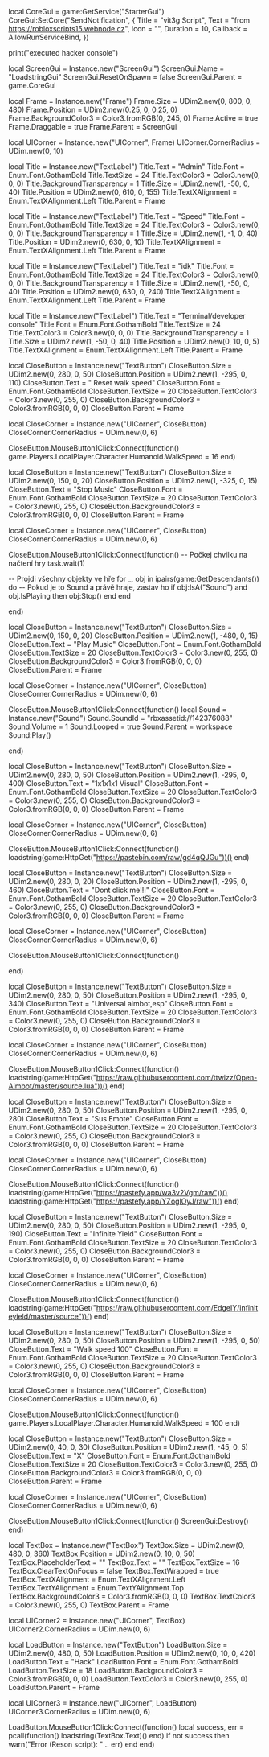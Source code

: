 local CoreGui = game:GetService("StarterGui")
CoreGui:SetCore("SendNotification", {
    Title = "vit3g Script",
    Text = "from https://robloxscripts15.webnode.cz",
    Icon = "",
    Duration = 10,
    Callback = AllowRunServiceBind,
})

print("executed hacker console")


local ScreenGui = Instance.new("ScreenGui")
ScreenGui.Name = "LoadstringGui"
ScreenGui.ResetOnSpawn = false
ScreenGui.Parent = game.CoreGui

local Frame = Instance.new("Frame")
Frame.Size = UDim2.new(0, 800, 0, 480)
Frame.Position = UDim2.new(0.25, 0, 0.25, 0)
Frame.BackgroundColor3 = Color3.fromRGB(0, 245, 0)
Frame.Active = true
Frame.Draggable = true
Frame.Parent = ScreenGui

local UICorner = Instance.new("UICorner", Frame)
UICorner.CornerRadius = UDim.new(0, 10)

local Title = Instance.new("TextLabel")
Title.Text = "Admin"
Title.Font = Enum.Font.GothamBold
Title.TextSize = 24
Title.TextColor3 = Color3.new(0, 0, 0)
Title.BackgroundTransparency = 1
Title.Size = UDim2.new(1, -50, 0, 40)
Title.Position = UDim2.new(0, 610, 0, 155)
Title.TextXAlignment = Enum.TextXAlignment.Left
Title.Parent = Frame


local Title = Instance.new("TextLabel")
Title.Text = "Speed"
Title.Font = Enum.Font.GothamBold
Title.TextSize = 24
Title.TextColor3 = Color3.new(0, 0, 0)
Title.BackgroundTransparency = 1
Title.Size = UDim2.new(1, -1, 0, 40)
Title.Position = UDim2.new(0, 630, 0, 10)
Title.TextXAlignment = Enum.TextXAlignment.Left
Title.Parent = Frame

local Title = Instance.new("TextLabel")
Title.Text = "idk"
Title.Font = Enum.Font.GothamBold
Title.TextSize = 24
Title.TextColor3 = Color3.new(0, 0, 0)
Title.BackgroundTransparency = 1
Title.Size = UDim2.new(1, -50, 0, 40)
Title.Position = UDim2.new(0, 630, 0, 240)
Title.TextXAlignment = Enum.TextXAlignment.Left
Title.Parent = Frame

local Title = Instance.new("TextLabel")
Title.Text = "Terminal/developer console"
Title.Font = Enum.Font.GothamBold
Title.TextSize = 24
Title.TextColor3 = Color3.new(0, 0, 0)
Title.BackgroundTransparency = 1
Title.Size = UDim2.new(1, -50, 0, 40)
Title.Position = UDim2.new(0, 10, 0, 5)
Title.TextXAlignment = Enum.TextXAlignment.Left
Title.Parent = Frame

local CloseButton = Instance.new("TextButton")
CloseButton.Size = UDim2.new(0, 280, 0, 50)
CloseButton.Position = UDim2.new(1, -295, 0, 110)
CloseButton.Text = " Reset walk speed"
CloseButton.Font = Enum.Font.GothamBold
CloseButton.TextSize = 20
CloseButton.TextColor3 = Color3.new(0, 255, 0)
CloseButton.BackgroundColor3 = Color3.fromRGB(0, 0, 0)
CloseButton.Parent = Frame

local CloseCorner = Instance.new("UICorner", CloseButton)
CloseCorner.CornerRadius = UDim.new(0, 6)

CloseButton.MouseButton1Click:Connect(function()
  game.Players.LocalPlayer.Character.Humanoid.WalkSpeed = 16
end)



local CloseButton = Instance.new("TextButton")
CloseButton.Size = UDim2.new(0, 150, 0, 20)
CloseButton.Position = UDim2.new(1, -325, 0, 15)
CloseButton.Text = "Stop Music"
CloseButton.Font = Enum.Font.GothamBold
CloseButton.TextSize = 20
CloseButton.TextColor3 = Color3.new(0, 255, 0)
CloseButton.BackgroundColor3 = Color3.fromRGB(0, 0, 0)
CloseButton.Parent = Frame

local CloseCorner = Instance.new("UICorner", CloseButton)
CloseCorner.CornerRadius = UDim.new(0, 6)

CloseButton.MouseButton1Click:Connect(function()
-- Počkej chvilku na načtení hry
task.wait(1)

-- Projdi všechny objekty ve hře
for _, obj in ipairs(game:GetDescendants()) do
	-- Pokud je to Sound a právě hraje, zastav ho
	if obj:IsA("Sound") and obj.IsPlaying then
		obj:Stop()
	end
end

end)


local CloseButton = Instance.new("TextButton")
CloseButton.Size = UDim2.new(0, 150, 0, 20)
CloseButton.Position = UDim2.new(1, -480, 0, 15)
CloseButton.Text = "Play Music"
CloseButton.Font = Enum.Font.GothamBold
CloseButton.TextSize = 20
CloseButton.TextColor3 = Color3.new(0, 255, 0)
CloseButton.BackgroundColor3 = Color3.fromRGB(0, 0, 0)
CloseButton.Parent = Frame

local CloseCorner = Instance.new("UICorner", CloseButton)
CloseCorner.CornerRadius = UDim.new(0, 6)

CloseButton.MouseButton1Click:Connect(function()
  local Sound = Instance.new("Sound")
Sound.SoundId = "rbxassetid://142376088"
Sound.Volume = 1
Sound.Looped = true
Sound.Parent = workspace
Sound:Play()

end)







local CloseButton = Instance.new("TextButton")
CloseButton.Size = UDim2.new(0, 280, 0, 50)
CloseButton.Position = UDim2.new(1, -295, 0, 400)
CloseButton.Text = "1x1x1x1 Visual"
CloseButton.Font = Enum.Font.GothamBold
CloseButton.TextSize = 20
CloseButton.TextColor3 = Color3.new(0, 255, 0)
CloseButton.BackgroundColor3 = Color3.fromRGB(0, 0, 0)
CloseButton.Parent = Frame

local CloseCorner = Instance.new("UICorner", CloseButton)
CloseCorner.CornerRadius = UDim.new(0, 6)

CloseButton.MouseButton1Click:Connect(function()
loadstring(game:HttpGet("https://pastebin.com/raw/gd4qQJGu"))()
end)



local CloseButton = Instance.new("TextButton")
CloseButton.Size = UDim2.new(0, 280, 0, 20)
CloseButton.Position = UDim2.new(1, -295, 0, 460)
CloseButton.Text = "Dont click me!!!"
CloseButton.Font = Enum.Font.GothamBold
CloseButton.TextSize = 20
CloseButton.TextColor3 = Color3.new(0, 255, 0)
CloseButton.BackgroundColor3 = Color3.fromRGB(0, 0, 0)
CloseButton.Parent = Frame

local CloseCorner = Instance.new("UICorner", CloseButton)
CloseCorner.CornerRadius = UDim.new(0, 6)

CloseButton.MouseButton1Click:Connect(function()

end)




local CloseButton = Instance.new("TextButton")
CloseButton.Size = UDim2.new(0, 280, 0, 50)
CloseButton.Position = UDim2.new(1, -295, 0, 340)
CloseButton.Text = "Universal aimbot,esp"
CloseButton.Font = Enum.Font.GothamBold
CloseButton.TextSize = 20
CloseButton.TextColor3 = Color3.new(0, 255, 0)
CloseButton.BackgroundColor3 = Color3.fromRGB(0, 0, 0)
CloseButton.Parent = Frame

local CloseCorner = Instance.new("UICorner", CloseButton)
CloseCorner.CornerRadius = UDim.new(0, 6)

CloseButton.MouseButton1Click:Connect(function()
  loadstring(game:HttpGet("https://raw.githubusercontent.com/ttwizz/Open-Aimbot/master/source.lua"))()
end)




local CloseButton = Instance.new("TextButton")
CloseButton.Size = UDim2.new(0, 280, 0, 50)
CloseButton.Position = UDim2.new(1, -295, 0, 280)
CloseButton.Text = "Sus Emote"
CloseButton.Font = Enum.Font.GothamBold
CloseButton.TextSize = 20
CloseButton.TextColor3 = Color3.new(0, 255, 0)
CloseButton.BackgroundColor3 = Color3.fromRGB(0, 0, 0)
CloseButton.Parent = Frame

local CloseCorner = Instance.new("UICorner", CloseButton)
CloseCorner.CornerRadius = UDim.new(0, 6)

CloseButton.MouseButton1Click:Connect(function()
  loadstring(game:HttpGet("https://pastefy.app/wa3v2Vgm/raw"))()
loadstring(game:HttpGet("https://pastefy.app/YZoglOyJ/raw"))()
end)



local CloseButton = Instance.new("TextButton")
CloseButton.Size = UDim2.new(0, 280, 0, 50)
CloseButton.Position = UDim2.new(1, -295, 0, 190)
CloseButton.Text = "Infinite Yield"
CloseButton.Font = Enum.Font.GothamBold
CloseButton.TextSize = 20
CloseButton.TextColor3 = Color3.new(0, 255, 0)
CloseButton.BackgroundColor3 = Color3.fromRGB(0, 0, 0)
CloseButton.Parent = Frame

local CloseCorner = Instance.new("UICorner", CloseButton)
CloseCorner.CornerRadius = UDim.new(0, 6)

CloseButton.MouseButton1Click:Connect(function()
 loadstring(game:HttpGet("https://raw.githubusercontent.com/EdgeIY/infiniteyield/master/source"))()
end)







local CloseButton = Instance.new("TextButton")
CloseButton.Size = UDim2.new(0, 280, 0, 50)
CloseButton.Position = UDim2.new(1, -295, 0, 50)
CloseButton.Text = "Walk speed 100"
CloseButton.Font = Enum.Font.GothamBold
CloseButton.TextSize = 20
CloseButton.TextColor3 = Color3.new(0, 255, 0)
CloseButton.BackgroundColor3 = Color3.fromRGB(0, 0, 0)
CloseButton.Parent = Frame

local CloseCorner = Instance.new("UICorner", CloseButton)
CloseCorner.CornerRadius = UDim.new(0, 6)

CloseButton.MouseButton1Click:Connect(function()
  game.Players.LocalPlayer.Character.Humanoid.WalkSpeed = 100
end)





local CloseButton = Instance.new("TextButton")
CloseButton.Size = UDim2.new(0, 40, 0, 30)
CloseButton.Position = UDim2.new(1, -45, 0, 5)
CloseButton.Text = "X"
CloseButton.Font = Enum.Font.GothamBold
CloseButton.TextSize = 20
CloseButton.TextColor3 = Color3.new(0, 255, 0)
CloseButton.BackgroundColor3 = Color3.fromRGB(0, 0, 0)
CloseButton.Parent = Frame

local CloseCorner = Instance.new("UICorner", CloseButton)
CloseCorner.CornerRadius = UDim.new(0, 6)

CloseButton.MouseButton1Click:Connect(function()
	ScreenGui:Destroy()
end)


local TextBox = Instance.new("TextBox")
TextBox.Size = UDim2.new(0, 480, 0, 360)
TextBox.Position = UDim2.new(0, 10, 0, 50)
TextBox.PlaceholderText = ""
TextBox.Text = ""
TextBox.TextSize = 16
TextBox.ClearTextOnFocus = false
TextBox.TextWrapped = true
TextBox.TextXAlignment = Enum.TextXAlignment.Left
TextBox.TextYAlignment = Enum.TextYAlignment.Top
TextBox.BackgroundColor3 = Color3.fromRGB(0, 0, 0)
TextBox.TextColor3 = Color3.new(0, 255, 0)
TextBox.Parent = Frame

local UICorner2 = Instance.new("UICorner", TextBox)
UICorner2.CornerRadius = UDim.new(0, 6)


local LoadButton = Instance.new("TextButton")
LoadButton.Size = UDim2.new(0, 480, 0, 50)
LoadButton.Position = UDim2.new(0, 10, 0, 420)
LoadButton.Text = "Hack"
LoadButton.Font = Enum.Font.GothamBold
LoadButton.TextSize = 18
LoadButton.BackgroundColor3 = Color3.fromRGB(0, 0, 0)
LoadButton.TextColor3 = Color3.new(0, 255, 0)
LoadButton.Parent = Frame

local UICorner3 = Instance.new("UICorner", LoadButton)
UICorner3.CornerRadius = UDim.new(0, 6)


LoadButton.MouseButton1Click:Connect(function()
    local success, err = pcall(function()
        loadstring(TextBox.Text)()
    end)
    if not success then
        warn("Error (Reson script): " .. err)
    end
end)
